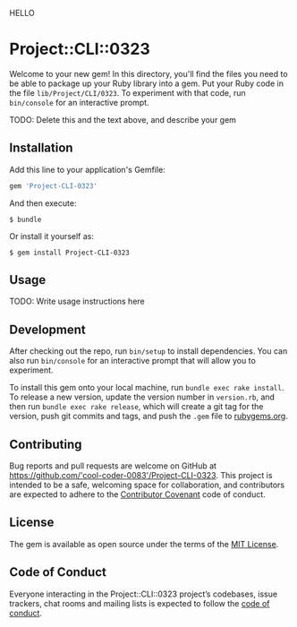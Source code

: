 HELLO

# Project::CLI::0323

Welcome to your new gem! In this directory, you'll find the files you need to be able to package up your Ruby library into a gem. Put your Ruby code in the file `lib/Project/CLI/0323`. To experiment with that code, run `bin/console` for an interactive prompt.

TODO: Delete this and the text above, and describe your gem

## Installation

Add this line to your application's Gemfile:

```ruby
gem 'Project-CLI-0323'
```

And then execute:

    $ bundle

Or install it yourself as:

    $ gem install Project-CLI-0323

## Usage

TODO: Write usage instructions here

## Development

After checking out the repo, run `bin/setup` to install dependencies. You can also run `bin/console` for an interactive prompt that will allow you to experiment.

To install this gem onto your local machine, run `bundle exec rake install`. To release a new version, update the version number in `version.rb`, and then run `bundle exec rake release`, which will create a git tag for the version, push git commits and tags, and push the `.gem` file to [rubygems.org](https://rubygems.org).

## Contributing

Bug reports and pull requests are welcome on GitHub at https://github.com/'cool-coder-0083'/Project-CLI-0323. This project is intended to be a safe, welcoming space for collaboration, and contributors are expected to adhere to the [Contributor Covenant](http://contributor-covenant.org) code of conduct.

## License

The gem is available as open source under the terms of the [MIT License](https://opensource.org/licenses/MIT).

## Code of Conduct

Everyone interacting in the Project::CLI::0323 project’s codebases, issue trackers, chat rooms and mailing lists is expected to follow the [code of conduct](https://github.com/'cool-coder-0083'/Project-CLI-0323/blob/master/CODE_OF_CONDUCT.md).
